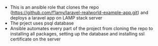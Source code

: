 - This is an ansible role that clones the repo (https://github.com/f1amy/laravel-realworld-example-app.git) and deploys a laravel app on LAMP stack server
- The prject uses psql database
- Ansible automates every part of the project from cloning the repo to installing all packages, setting up the database and installing ssl certificate on the server

